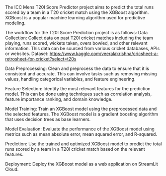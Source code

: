 
The ICC Mens T20I Score Predictor project aims to predict the total runs scored by a team in a T20 cricket match using the XGBoost algorithm. XGBoost is a popular machine learning algorithm used for predictive modeling.

The workflow for the T20I Score Prediction project is as follows:
Data Collection: Collect data on past T20I cricket matches including the team playing, runs scored, wickets taken, overs bowled, and other relevant information. This data can be sourced from various cricket databases, APIs or websites. Dataset: https://www.kaggle.com/veeralakrishna/cricsheet-a-retrosheet-for-cricket?select=t20s

Data Preprocessing: Clean and preprocess the data to ensure that it is consistent and accurate. This can involve tasks such as removing missing values, handling categorical variables, and feature engineering.

Feature Selection: Identify the most relevant features for the prediction model. This can be done using techniques such as correlation analysis, feature importance ranking, and domain knowledge.

Model Training: Train an XGBoost model using the preprocessed data and the selected features. The XGBoost model is a gradient boosting algorithm that uses decision trees as base learners.

Model Evaluation: Evaluate the performance of the XGBoost model using metrics such as mean absolute error, mean squared error, and R-squared.

Prediction: Use the trained and optimized XGBoost model to predict the total runs scored by a team in a T20I cricket match based on the relevant features.

Deployment: Deploy the XGBoost model as a web application on StreamLit Cloud.
